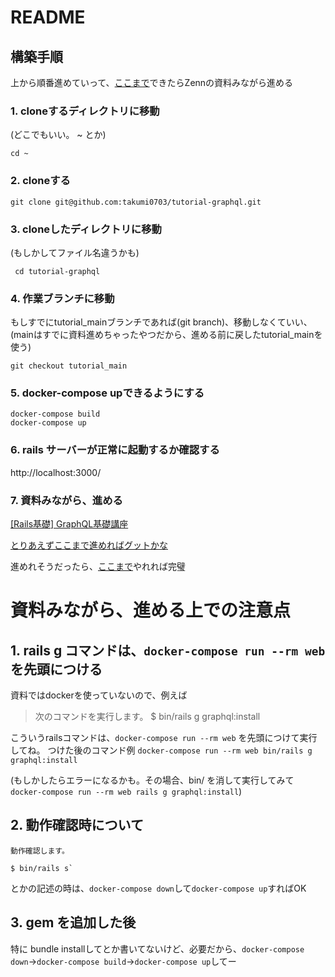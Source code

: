 # README

## 構築手順
上から順番進めていって、[ここまで](https://github.com/takumi0703/tutorial-graphql/tree/tutorial_main?tab=readme-ov-file#6-rails-%E3%82%B5%E3%83%BC%E3%83%90%E3%83%BC%E3%81%8C%E6%AD%A3%E5%B8%B8%E3%81%AB%E8%B5%B7%E5%8B%95%E3%81%99%E3%82%8B%E3%81%8B%E7%A2%BA%E8%AA%8D%E3%81%99%E3%82%8B)できたらZennの資料みながら進める

### 1. cloneするディレクトリに移動
(どこでもいい。 ~ とか)
```
cd ~
```

### 2. cloneする
```
git clone git@github.com:takumi0703/tutorial-graphql.git 
```

### 3. cloneしたディレクトリに移動
(もしかしてファイル名違うかも)
```
 cd tutorial-graphql
```

### 4. 作業ブランチに移動
もしすでにtutorial_mainブランチであれば(git branch)、移動しなくていい、
(mainはすでに資料進めちゃったやつだから、進める前に戻したtutorial_mainを使う)
```
git checkout tutorial_main
```

### 5. docker-compose upできるようにする
```
docker-compose build
docker-compose up
```

### 6. rails サーバーが正常に起動するか確認する

http://localhost:3000/

### 7. 資料みながら、進める

[\[Rails基礎\] GraphQL基礎講座](https://zenn.dev/igaiga/books/rails-practice-note/viewer/rails_graphql_workshop)

[とりあえずここまで進めればグットかな](https://zenn.dev/igaiga/books/rails-practice-note/viewer/rails_graphql_workshop#1%E3%81%A4%E5%8F%96%E5%BE%97%E3%81%99%E3%82%8B-field-%3Auser)

進めれそうだったら、[ここまで](https://zenn.dev/igaiga/books/rails-practice-note/viewer/rails_graphql_workshop#resolver)やれれば完璧

# 資料みながら、進める上での注意点

## 1. rails g コマンドは、`docker-compose run --rm web`を先頭につける
資料ではdockerを使っていないので、例えば

>次のコマンドを実行します。
$ bin/rails g graphql:install

こういうrailsコマンドは、`docker-compose run --rm web`
を先頭につけて実行してね。
つけた後のコマンド例
`docker-compose run --rm web bin/rails g graphql:install`

(もしかしたらエラーになるかも。その場合、bin/ を消して実行してみて `docker-compose run --rm web rails g graphql:install`)

## 2. 動作確認時について
```
動作確認します。

$ bin/rails s`
```
とかの記述の時は、`docker-compose down`して`docker-compose up`すればOK

## 3. gem を追加した後

特に bundle installしてとか書いてないけど、必要だから、`docker-compose down`→`docker-compose build`→`docker-compose up`してー
